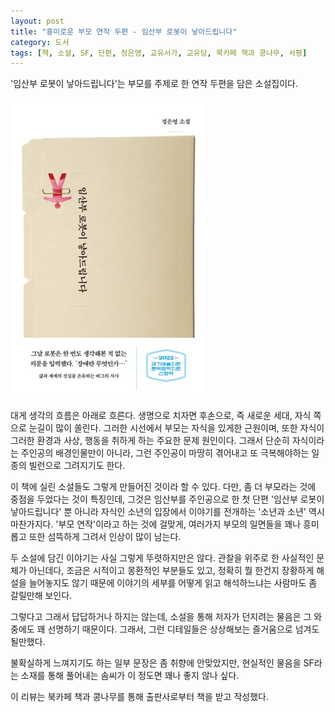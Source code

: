 ```yaml
---
layout: post
title: "흥미로운 부모 연작 두편 - 임산부 로봇이 낳아드립니다"
category: 도서
tags: [책, 소설, SF, 단편, 정은영, 교유서가, 교유당, 북카페 책과 콩나무, 서평]
---
```


'임산부 로봇이 낳아드립니다'는
부모를 주제로 한 연작 두편을 담은 소설집이다.

![표지](/images/pregnant-robot-gives-birth-book-h480.jpg)

대게 생각의 흐름은 아래로 흐른다.
생명으로 치자면 후손으로, 즉 새로운 세대, 자식 쪽으로 눈길이 많이 쏠린다.
그러한 시선에서 부모는 자식을 있게한 근원이며,
또한 자식이 그러한 환경과 사상, 행동을 취하게 하는 주요한 문제 원인이다.
그래서 단순히 자식이라는 주인공의 배경인물만이 아니라,
그런 주인공이 마땅히 겪어내고 또 극복해야하는 일종의 빌런으로 그려지기도 한다.

이 책에 실린 소설들도 그렇게 만들어진 것이라 할 수 있다.
다만, 좀 더 부모라는 것에 중점을 두었다는 것이 특징인데,
그것은 임산부를 주인공으로 한 첫 단편 '임산부 로봇이 낳아드립니다' 뿐 아니라
자식인 소년의 입장에서 이야기를 전개하는 '소년과 소년' 역시 마찬가지다.
'부모 연작'이라고 하는 것에 걸맞게,
여러가지 부모의 일면들을 꽤나 흥미롭고 또한 섬뜩하게 그려서 인상이 많이 남는다.

두 소설에 담긴 이야기는 사실 그렇게 뚜렷하지만은 않다.
관찰을 위주로 한 사실적인 문체가 아닌데다,
조금은 시적이고 몽환적인 부분들도 있고,
정확히 뭘 한건지 장황하게 해설을 늘어놓지도 않기 때문에
이야기의 세부를 어떻게 읽고 해석하느냐는 사람마도 좀 갈릴만해 보인다.

그렇다고 그래서 답답하거나 하지는 않는데,
소설을 통해 저자가 던지려는 물음은 그 와중에도 꽤 선명하기 때문이다.
그래서, 그런 디테일들은 상상해보는 즐거움으로 넘겨도 될만했다.

불확실하게 느껴지기도 하는 일부 문장은 좀 취향에 안맞았지만,
현실적인 물음을 SF라는 소재를 통해 풀어내는 솜씨가
이 정도면 꽤나 좋지 않나 싶다.



<div class="im im-info">
이 리뷰는 북카페 책과 콩나무를 통해 출판사로부터 책을 받고 작성했다.
</div>
